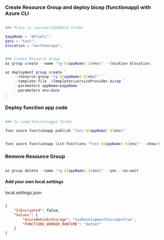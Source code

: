 ### Create Resource Group and deploy bicep (functionapp) with Azure CLI

```powershell

### Place in Courses\20240612 folder

$appName = "dktvmlc";
$env = "test";
$location = "northeurope";


### Create Resource Group
az group create --name "rg-${appName}-${env}" --location $location;

az deployment group create `
    --resource-group "rg-${appName}-${env}" `
    --template-file .\Templates\serviceProvider.bicep `
    --parameters appName=$appName `
    --parameters env=$env
;


```

### Deploy function app code

```powershell

### In code/functionapp1 folder

func azure functionapp publish "func-${appName}-${env}"


func azure functionapp list-functions "func-${appName}-${env}" --show-keys

```

### Remove Resource Group

```powershell

az group delete --name "rg-${appName}-${env}" --yes --no-wait

```


#### Add your own local.settings

local.settings.json

```json

{
    "IsEncrypted": false,
    "Values": {
        "AzureWebJobsStorage": "UseDevelopmentStorage=true",
        "FUNCTIONS_WORKER_RUNTIME": "dotnet"
    }
}

```